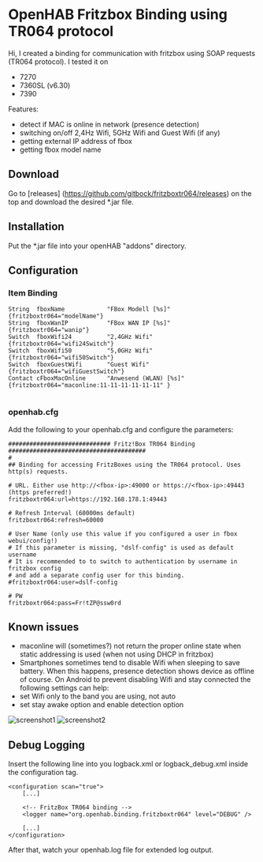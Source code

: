 # OpenHAB Fritzbox Binding using TR064 protocol


Hi,
I created a binding for communication with fritzbox using SOAP requests (TR064 protocol). I tested it on

* 7270
* 7360SL (v6.30)
* 7390

Features:

* detect if MAC is online in network (presence detection)
* switching on/off 2,4Hz Wifi, 5GHz Wifi and Guest Wifi (if any)
* getting external IP address of fbox
* getting fbox model name

## Download
Go to [releases] (https://github.com/gitbock/fritzboxtr064/releases) on the top and download the desired *.jar file.

## Installation
Put the *.jar file into your openHAB "addons" directory.

## Configuration

### Item Binding
```
String  fboxName            "FBox Modell [%s]"          {fritzboxtr064="modelName"}
String  fboxWanIP           "FBox WAN IP [%s]"          {fritzboxtr064="wanip"}
Switch  fboxWifi24          "2,4GHz Wifi"               {fritzboxtr064="wifi24Switch"}
Switch  fboxWifi50          "5,0GHz Wifi"               {fritzboxtr064="wifi50Switch"}
Switch  fboxGuestWifi       "Guest Wifi"                {fritzboxtr064="wifiGuestSwitch"}
Contact cFboxMacOnline      "Anwesend (WLAN) [%s]"      {fritzboxtr064="maconline:11-11-11-11-11-11" }


```

### openhab.cfg
Add the following to your openhab.cfg and configure the parameters:


```
############################# Fritz!Box TR064 Binding #######################################
#
## Binding for accessing FritzBoxes using the TR064 protocol. Uses http(s) requests.

# URL. Either use http://<fbox-ip>:49000 or https://<fbox-ip>:49443 (https preferred!)
fritzboxtr064:url=https://192.168.178.1:49443

# Refresh Interval (60000ms default)
fritzboxtr064:refresh=60000

# User Name (only use this value if you configured a user in fbox webui/config!)
# If this parameter is missing, "dslf-config" is used as default username
# It is recommended to to switch to authentication by username in fritzbox config
# and add a separate config user for this binding.
#fritzboxtr064:user=dslf-config

# PW
fritzboxtr064:pass=Fr!tZP@ssw0rd
```

## Known issues
* maconline will (sometimes?) not return the proper online state when static addressing is used (when not using DHCP in fritzbox)
* Smartphones sometimes tend to disable Wifi when sleeping to save battery. When this happens, presence detection shows device as offline of course. On Android to prevent disabling Wifi and stay connected the following settings can help:
* set Wifi only to the band you are using, not auto
* set stay awake option and enable detection option
 

![screenshot1](http://abload.de/img/screenshot_2015-10-058qse4.png)
![screenshot2](http://abload.de/img/screenshot_2015-10-05zqskj.jpg)

## Debug Logging
Insert the following line into you logback.xml or logback_debug.xml inside the configuration tag.

```
<configuration scan="true">
    [...]

    <!-- FritzBox TR064 binding -->
    <logger name="org.openhab.binding.fritzboxtr064" level="DEBUG" />

    [...]
</configuration>
```
After that, watch your openhab.log file for extended log output.
